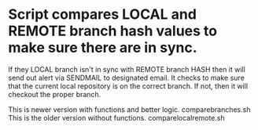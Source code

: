 # Script compares LOCAL and REMOTE branch hash values to make sure there are in sync.
If they LOCAL branch isn't in sync with REMOTE branch HASH then it will send out alert via SENDMAIL to designated email.
It checks to make sure that the current local repository is on the correct branch. If not, then it will checkout the proper branch.


This is newer version with functions and better logic. comparebranches.sh
This is the older version without functions. comparelocalremote.sh
